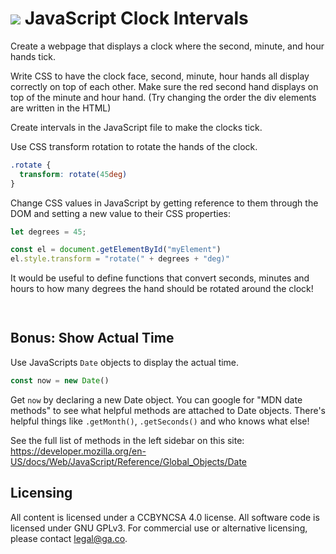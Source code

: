 # ![](https://ga-dash.s3.amazonaws.com/production/assets/logo-9f88ae6c9c3871690e33280fcf557f33.png) JavaScript Clock Intervals

Create a webpage that displays a clock where the
second, minute, and hour hands tick.

Write CSS to have the clock face, second, minute, hour
hands all display correctly on top of each other. Make
sure the red second hand displays on top of the minute
and hour hand. (Try changing the order the div elements
are written in the HTML)

Create intervals in the JavaScript file to make the
clocks tick.

Use CSS transform rotation to rotate the hands of the
clock.

```css
.rotate {
  transform: rotate(45deg)
}
```

Change CSS values in JavaScript by getting reference
to them through the DOM and setting a new value to
their CSS properties:

```js
let degrees = 45;

const el = document.getElementById("myElement")
el.style.transform = "rotate(" + degrees + "deg)"
```

It would be useful to define functions that convert
seconds, minutes and hours to how many degrees the
hand should be rotated around the clock!

```js
 
```

## Bonus: Show Actual Time

Use JavaScripts `Date` objects to display the actual
time.

```js
const now = new Date()
```

Get `now` by declaring a new Date object. You can google for "MDN date methods" to see what
helpful methods are attached to Date objects. There's helpful things like `.getMonth()`, `.getSeconds()`
and who knows what else!

See the full list of methods in the left sidebar on this site:
https://developer.mozilla.org/en-US/docs/Web/JavaScript/Reference/Global_Objects/Date

## Licensing

All content is licensed under a CC­BY­NC­SA 4.0 license.
All software code is licensed under GNU GPLv3. For commercial use or alternative licensing, please contact legal@ga.co.

